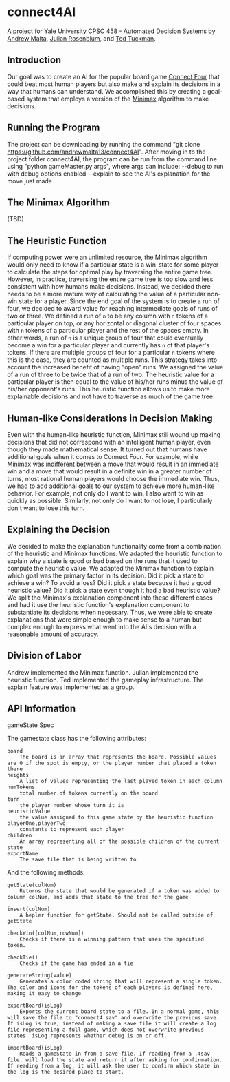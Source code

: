 # connect4AI

A project for Yale University CPSC 458 - Automated Decision Systems by [Andrew Malta](https://github.com/andrewmalta13), [Julian Rosenblum](https://julianrosenblum.com), and [Ted Tuckman](https://github.com/Aurren).

## Introduction

Our goal was to create an AI for the popular board game [Connect Four](https://en.wikipedia.org/wiki/Connect_Four) that could beat most human players but also make and explain its decisions in a way that humans can understand.  We accomplished this by creating a goal-based system that employs a version of the [Minimax](https://en.wikipedia.org/wiki/Minimax) algorithm to make decisions.

## Running the Program
The project can be downloading by running the command "git clone https://github.com/andrewmalta13/connect4AI". After moving in to the project folder connect4AI, the program can be run from the command line using "python gameMaster.py args", where args can include:
	--debug to run with debug options enabled
	--explain to see the AI's explanation for the move just made

## The Minimax Algorithm
(TBD)

## The Heuristic Function
If computing power were an unlimited resource, the Minimax algorithm would only need to know if a particular state is a win-state for some player to calculate the steps for optimal play by traversing the entire game tree.  However, in practice, traversing the entire game tree is too slow and less consistent with how humans make decisions.  Instead, we decided there needs to be a more mature way of calculating the value of a particular non-win state for a player.  Since the end goal of the system is to create a run of four, we decided to award value for reaching intermediate goals of runs of two or three.  We defined a run of `n` to be any column with `n` tokens of a particular player on top, or any horizontal or diagonal cluster of four spaces with `n` tokens of a particular player and the rest of the spaces empty.  In other words, a run of `n` is a unique group of four that could eventually become a win for a particular player and currently has `n` of that player's tokens.  If there are multiple groups of four for a particular `n` tokens where this is the case, they are counted as multiple runs.  This strategy takes into account the increased benefit of having "open" runs.  We assigned the value of a run of three to be twice that of a run of two.  The heuristic value for a particular player is then equal to the value of his/her runs minus the value of his/her opponent's runs.  This heuristic function allows us to make more explainable decisions and not have to traverse as much of the game tree.

## Human-like Considerations in Decision Making
Even with the human-like heuristic function, Minimax still wound up making decisions that did not correspond with an intelligent human player, even though they made mathematical sense.  It turned out that humans have additional goals when it comes to Connect Four.  For example, while Minimax was indifferent between a move that would result in an immediate win and a move that would result in a definite win in a greater number of turns, most rational human players would choose the immediate win.  Thus, we had to add additional goals to our system to achieve more human-like behavior.  For example, not only do I want to win, I also want to win as quickly as possible.  Similarly, not only do I want to not lose, I particularly don't want to lose this turn.

## Explaining the Decision
We decided to make the explanation functionality come from a combination of the heuristic and Minimax functions.  We adapted the heuristic function to explain why a state is good or bad based on the runs that it used to compute the heuristic value.  We adapted the Minimax function to explain which goal was the primary factor in its decision.  Did it pick a state to achieve a win?  To avoid a loss?  Did it pick a state because it had a good heuristic value?  Did it pick a state even though it had a bad heuristic value?  We split the Minimax's explanation component into these different cases and had it use the heuristic function's explanation component to substantiate its decisions when necessary.  Thus, we were able to create explanations that were simple enough to make sense to a human but complex enough to express what went into the AI's decision with a reasonable amount of accuracy.

## Division of Labor
Andrew implemented the Minimax function.  Julian implemented the heuristic function.  Ted implemented the gameplay infrastructure.  The explain feature was implemented as a group.

## API Information

gameState Spec

The gamestate class has the following attributes:

	board
		The board is an array that represents the board. Possible values are 0 if the spot is empty, or the player number that placed a token there
	heights
		A list of values representing the last played token in each column
	numTokens
		total number of tokens currently on the board
	turn
		the player number whose turn it is
	heuristicValue
		the value assigned to this game state by the heuristic function
	playerOne,playerTwo
		constants to represent each player
	children
		An array representing all of the possible children of the current state
	exportName
		The save file that is being written to

And the following methods:

	getState(colNum)
		Returns the state that would be generated if a token was added to column colNum, and adds that state to the tree for the game

	insert(colNum)
		A hepler function for getState. Should not be called outside of getState

	checkWin([colNum,rowNum])
		Checks if there is a winning pattern that uses the specified token.

	checkTie()
		Checks if the game has ended in a tie

	generateString(value)
		Generates a color coded string that will represent a single token. The color and icons for the tokens of each players is defined here, making it easy to change

	exportBoard(isLog)
		Exports the current board state to a file. In a normal game, this will save the file to "connect4.sav" and overwrite the previous save. If isLog is true, instead of making a save file it will create a log file representing a full game, which does not overwrite previous states. isLog represents whether debug is on or off.

	importBoard(isLog)
		Reads a gameState in from a save file. If reading from a .4sav file, will load the state and return it after asking for confirmation. If reading from a log, it will ask the user to confirm which state in the log is the desired place to start.

